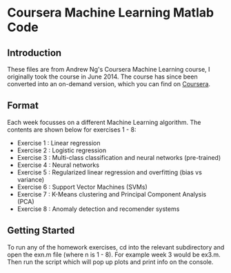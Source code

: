 # Coursera Machine Learning Matlab Code

## Introduction

These files are from Andrew Ng's Coursera Machine Learning course, I originally took the course in June 2014. The course has since been converted into an on-demand version, which you can find on [Coursera](https://www.coursera.org/learn/machine-learning/).

## Format 

Each week focusses on a different Machine Learning algorithm. The contents are shown below for exercises 1 - 8:

* Exercise 1 : Linear regression
* Exercise 2 : Logistic regression
* Exercise 3 : Multi-class classification and neural networks (pre-trained)
* Exercise 4 : Neural networks
* Exercise 5 : Regularized linear regression and overfitting (bias vs variance)
* Exercise 6 : Support Vector Machines (SVMs)
* Exercise 7 : K-Means clustering and Principal Component Analysis (PCA)
* Exercise 8 : Anomaly detection and recomender systems

## Getting Started

To run any of the homework exercises, cd into the relevant subdirectory and open the exn.m file (where n is 1 - 8). For example week 3 would be ex3.m. Then run the script which will pop up plots and print info on the console.





